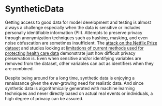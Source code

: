 # SyntheticData

Getting access to good data for model development and testing is almost always a challenge especially when the data is sensitive or includes personally identifiable information (PII).  Attempts to preserve privacy through anonymization techniques such as hashing, masking, and even noise obfuscation are sometimes insufficient.  The [attack on the Netflix Prize dataset](https://arvix.org/pdf/cs/0610105.pdf) and studies looking at [limitations of current methods used for protecting health care data](https://www.semanticscholar.org/paper/Practicing-Differential-Privacy-in-Health-Care%3A-A-Dankar-Emam/65a537c9cd327c2925676f59ddffa01cf4afbe51) demonstrate just how difficult privacy preservation is.  Even when sensitive and/or identifying variables are removed from the dataset, other variables can act as identifiers when they are combined.

Despite being around for a long time, synthetic data is enjoying a renaissance given the ever-growing need for realistic data.  And since synthetic data is algorithmically generated with machine learning techniques and never directly based on actual real events or individuals, a high degree of privacy can be assured.
